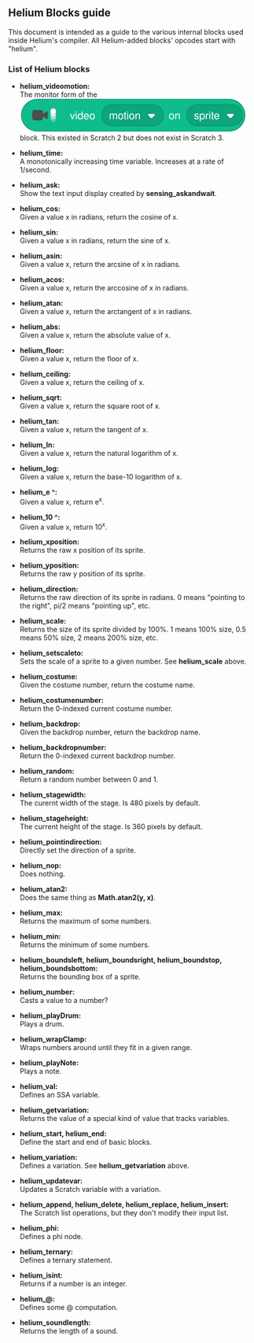 ## Helium Blocks guide

This document is intended as a guide to the various internal blocks used inside Helium's compiler. All Helium-added blocks' opcodes start with "helium".

### List of Helium blocks

 - **helium_videomotion:** <br/>
   The monitor form of the <br/> 
   ![videoSensing_videoOn](/js/blocks/imgs/videoSensing_videoOn.svg) <br/>
   block. This existed in Scratch 2 but does not exist in Scratch 3.

 - **helium_time:** <br/>
   A monotonically increasing time variable. Increases at a rate of 1/second.

 - **helium_ask:** <br/>
   Show the text input display created by **sensing_askandwait**.

 - **helium_cos:** <br/>
   Given a value x in radians, return the cosine of x.

 - **helium_sin:** <br/>
   Given a value x in radians, return the sine of x.

 - **helium_asin:** <br/>
   Given a value x, return the arcsine of x in radians.

 - **helium_acos:** <br/>
   Given a value x, return the arccosine of x in radians.

 - **helium_atan:** <br/>
   Given a value x, return the arctangent of x in radians.

 - **helium_abs:** <br/>
   Given a value x, return the absolute value of x.

 - **helium_floor:** <br/>
   Given a value x, return the floor of x.

 - **helium_ceiling:** <br/>
   Given a value x, return the ceiling of x.

 - **helium_sqrt:** <br/>
   Given a value x, return the square root of x.

 - **helium_tan:** <br/>
   Given a value x, return the tangent of x.

 - **helium_ln:** <br/>
   Given a value x, return the natural logarithm of x.

 - **helium_log:** <br/>
   Given a value x, return the base-10 logarithm of x.

 - **helium_e ^:** <br/>
   Given a value x, return e<sup>x</sup>.

 - **helium_10 ^:** <br/>
   Given a value x, return 10<sup>x</sup>.

 - **helium_xposition:** <br/>
   Returns the raw x position of its sprite.

 - **helium_yposition:** <br/>
   Returns the raw y position of its sprite.

 - **helium_direction:** <br/>
   Returns the raw direction of its sprite in radians. 0 means "pointing to the right", pi/2 means "pointing up", etc.

 - **helium_scale:** <br/>
   Returns the size of its sprite divided by 100%. 1 means 100% size, 0.5 means 50% size, 2 means 200% size, etc.

 - **helium_setscaleto:** <br/>
   Sets the scale of a sprite to a given number. See **helium_scale** above.

 - **helium_costume:** <br/>
   Given the costume number, return the costume name.

 - **helium_costumenumber:** <br/>
   Return the 0-indexed current costume number.

 - **helium_backdrop:** <br/>
   Given the backdrop number, return the backdrop name.

 - **helium_backdropnumber:** <br/>
   Return the 0-indexed current backdrop number.

 - **helium_random:** <br/>
   Return a random number between 0 and 1.

 - **helium_stagewidth:** <br/>
   The curernt width of the stage. Is 480 pixels by default.

 - **helium_stageheight:** <br/>
   The current height of the stage. Is 360 pixels by default.

 - **helium_pointindirection:** <br/>
   Directly set the direction of a sprite.

 - **helium_nop:** <br/>
   Does nothing.

 - **helium_atan2:** <br/>
   Does the same thing as **Math.atan2(y, x)**.

 - **helium_max:** <br/>
   Returns the maximum of some numbers.

 - **helium_min:** <br/>
   Returns the minimum of some numbers.

 - **helium_boundsleft, helium_boundsright, helium_boundstop, helium_boundsbottom:** <br/>
   Returns the bounding box of a sprite.

 - **helium_number:** <br/>
   Casts a value to a number?

 - **helium_playDrum:** <br/>
   Plays a drum.

 - **helium_wrapClamp:** <br/>
   Wraps numbers around until they fit in a given range.

 - **helium_playNote:** <br/>
   Plays a note.

 - **helium_val:** <br/>
   Defines an SSA variable.

 - **helium_getvariation:** <br/>
   Returns the value of a special kind of value that tracks variables.

 - **helium_start, helium_end:** <br/>
   Define the start and end of basic blocks.

 - **helium_variation:** <br/>
   Defines a variation. See **helium_getvariation** above.

 - **helium_updatevar:** <br/>
   Updates a Scratch variable with a variation.

 - **helium_append, helium_delete, helium_replace, helium_insert:** <br/>
   The Scratch list operations, but they don't modify their input list.

 - **helium_phi:** <br/>
   Defines a phi node.

 - **helium_ternary:** <br/>
   Defines a ternary statement.

 - **helium_isint:** <br/>
   Returns if a number is an integer.

 - **helium_@:** <br/>
   Defines some @ computation.

 - **helium_soundlength:** <br/>
   Returns the length of a sound.